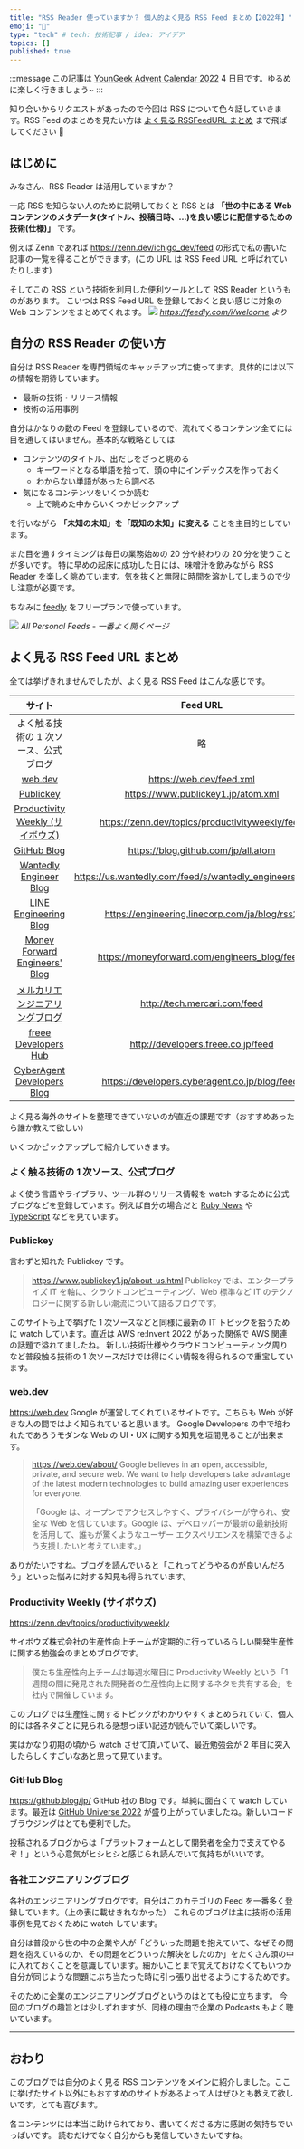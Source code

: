 ```yaml
---
title: "RSS Reader 使っていますか？ 個人的よく見る RSS Feed まとめ【2022年】"
emoji: "📌"
type: "tech" # tech: 技術記事 / idea: アイデア
topics: []
published: true
---
```


:::message
この記事は [YounGeek Advent Calendar 2022](https://qiita.com/advent-calendar/2022/youngeek) 4 日目です。ゆるめに楽しく行きましょう~
:::

知り合いからリクエストがあったので今回は RSS について色々話していきます。RSS Feed のまとめを見たい方は [よく見る RSSFeedURL まとめ](#よく見るRSSFeedURLまとめ) まで飛ばしてください 🙏

## はじめに

みなさん、RSS Reader は活用していますか？

一応 RSS を知らない人のために説明しておくと RSS とは **「世の中にある Web コンテンツのメタデータ(タイトル、投稿日時、...)を良い感じに配信するための技術(仕様)」** です。

例えば Zenn であれば https://zenn.dev/ichigo_dev/feed の形式で私の書いた記事の一覧を得ることができます。(この URL は RSS Feed URL と呼ばれていたりします)

そしてこの RSS という技術を利用した便利ツールとして RSS Reader というものがあります。
こいつは RSS Feed URL を登録しておくと良い感じに対象の Web コンテンツをまとめてくれます。
![](https://s1.feedly.com/web/main/images/source-browser-full-v2@2x.19be5d2d.png)
*https://feedly.com/i/welcome より*

## 自分の RSS Reader の使い方

自分は RSS Reader を専門領域のキャッチアップに使ってます。具体的には以下の情報を期待しています。

- 最新の技術・リリース情報
- 技術の活用事例

自分はかなりの数の Feed を登録しているので、流れてくるコンテンツ全てには目を通してはいません。基本的な戦略としては

- コンテンツのタイトル、出だしをざっと眺める
  - キーワードとなる単語を拾って、頭の中にインデックスを作っておく
  - わからない単語があったら調べる
- 気になるコンテンツをいくつか読む
  - 上で眺めた中からいくつかピックアップ

を行いながら **「未知の未知」を「既知の未知」に変える** ことを主目的としています。

また目を通すタイミングは毎日の業務始めの 20 分や終わりの 20 分を使うことが多いです。
特に早めの起床に成功した日には、味噌汁を飲みながら RSS Reader を楽しく眺めています。気を抜くと無限に時間を溶かしてしまうので少し注意が必要です。

ちなみに [feedly](https://feedly.com/i/welcome) をフリープランで使っています。

![](https://storage.googleapis.com/zenn-user-upload/de3f988f6098-20221204.png)
_All Personal Feeds - 一番よく開くページ_

## よく見る RSS Feed URL まとめ

全ては挙げきれませんでしたが、よく見る RSS Feed はこんな感じです。

|                                     サイト                                      |                         Feed URL                          |
| :-----------------------------------------------------------------------------: | :-------------------------------------------------------: |
|                      よく触る技術の 1 次ソース、公式ブログ                      |                            略                             |
|                           [web.dev](https://web.dev)                            |                 https://web.dev/feed.xml                  |
|                     [Publickey](https://www.publickey1.jp)                      |            https://www.publickey1.jp/atom.xml             |
| [Productivity Weekly (サイボウズ)](https://zenn.dev/topics/productivityweekly)  |      https://zenn.dev/topics/productivityweekly/feed      |
|                     [GitHub Blog](https://github.blog/jp/)                      |            https://blog.github.com/jp/all.atom            |
| [Wantedly Engineer Blog](https://www.wantedly.com/stories/s/wantedly_engineers) | https://us.wantedly.com/feed/s/wantedly_engineers/rss.xml |
|        [LINE Engineering Blog](https://engineering.linecorp.com/ja/blog)        |       https://engineering.linecorp.com/ja/blog/rss2       |
|    [Money Forward Engineers' Blog](https://moneyforward.com/engineers_blog/)    |       https://moneyforward.com/engineers_blog/feed/       |
|     [メルカリエンジニアリングブログ](https://engineering.mercari.com/blog/)     |               http://tech.mercari.com/feed                |
|             [freee Developers Hub](https://developers.freee.co.jp)              |            http://developers.freee.co.jp/feed             |
|     [CyberAgent Developers Blog](https://developers.cyberagent.co.jp/blog/)     |      https://developers.cyberagent.co.jp/blog/feed/       |

よく見る海外のサイトを整理できていないのが直近の課題です（おすすめあったら誰か教えて欲しい）

いくつかピックアップして紹介していきます。

### よく触る技術の 1 次ソース、公式ブログ

よく使う言語やライブラリ、ツール群のリリース情報を watch するために公式ブログなどを登録しています。例えば自分の場合だと [Ruby News](https://www.ruby-lang.org/en/news/2021/12/25/ruby-3-1-0-released/) や [TypeScript](https://devblogs.microsoft.com/typescript/) などを見ています。

### Publickey

言わずと知れた Publickey です。

> https://www.publickey1.jp/about-us.html
> Publickey では、エンタープライズ IT を軸に、クラウドコンピューティング、Web 標準など IT のテクノロジーに関する新しい潮流について語るブログです。

このサイトも上で挙げた 1 次ソースなどと同様に最新の IT トピックを拾うために watch しています。直近は AWS re:Invent 2022 があった関係で AWS 関連の話題で溢れてましたね。
新しい技術仕様やクラウドコンピューティング周りなど普段触る技術の 1 次ソースだけでは得にくい情報を得られるので重宝しています。

### web.dev

https://web.dev
Google が運営してくれているサイトです。こちらも Web が好きな人の間ではよく知られていると思います。
Google Developers の中で培われたであろうモダンな Web の UI・UX に関する知見を垣間見ることが出来ます。

> https://web.dev/about/
> Google believes in an open, accessible, private, and secure web. We want to help developers take advantage of the latest modern technologies to build amazing user experiences for everyone.
>
> 「Google は、オープンでアクセスしやすく、プライバシーが守られ、安全な Web を信じています。Google は、デベロッパーが最新の最新技術を活用して、誰もが驚くようなユーザー エクスペリエンスを構築できるよう支援したいと考えています。」

ありがたいですね。ブログを読んでいると「これってどうやるのが良いんだろう」といった悩みに対する知見も得られています。

### Productivity Weekly (サイボウズ)

https://zenn.dev/topics/productivityweekly

サイボウズ株式会社の生産性向上チームが定期的に行っているらしい開発生産性に関する勉強会のまとめブログです。

> 僕たち生産性向上チームは毎週水曜日に Productivity Weekly という「1 週間の間に発見された開発者の生産性向上に関するネタを共有する会」を社内で開催しています。

このブログでは生産性に関するトピックがわかりやすくまとめられていて、個人的には各ネタごとに見られる感想っぽい記述が読んでいて楽しいです。

実はかなり初期の頃から watch させて頂いていて、最近勉強会が 2 年目に突入したらしくすごいなあと思って見ています。

### GitHub Blog

https://github.blog/jp/
GitHub 社の Blog です。単純に面白くて watch しています。最近は [GitHub Universe 2022](https://github.blog/jp/2022-11-10-everything-new-from-github-universe-2022/) が盛り上がっていましたね。新しいコードブラウジングはとても便利でした。

投稿されるブログからは「プラットフォームとして開発者を全力で支えてやるぞ！」という心意気がヒシヒシと感じられ読んでいて気持ちがいいです。

### 各社エンジニアリングブログ

各社のエンジニアリングブログです。自分はこのカテゴリの Feed を一番多く登録しています。（上の表に載せきれなかった）
これらのブログは主に技術の活用事例を見ておくために watch しています。

自分は普段から世の中の企業や人が「どういった問題を抱えていて、なぜその問題を抱えているのか、その問題をどういった解決をしたのか」をたくさん頭の中に入れておくことを意識しています。細かいことまで覚えておけなくてもいつか自分が同じような問題にぶち当たった時に引っ張り出せるようにするためです。

そのために企業のエンジニアリングブログというのはとても役に立ちます。
今回のブログの趣旨とは少しずれますが、同様の理由で企業の Podcasts もよく聴いています。

---

## おわり

このブログでは自分のよく見る RSS コンテンツをメインに紹介しました。ここに挙げたサイト以外にもおすすめのサイトがあるよって人はぜひとも教えて欲しいです。とても喜びます。

各コンテンツには本当に助けられており、書いてくださる方に感謝の気持ちでいっぱいです。
読むだけでなく自分からも発信していきたいですね。
